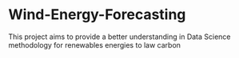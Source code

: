 # Wind-Energy-Forecasting
This project aims to provide a better understanding in Data Science methodology for renewables energies to law carbon
